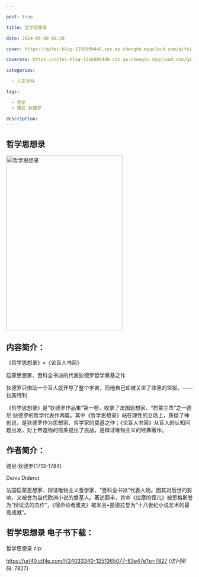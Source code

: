```yaml
---

post: true

title: 哲学思想录

date: 2024-05-30 08:20

cover: https://qifei-blog-1256009448.cos.ap-chengdu.myqcloud.com/qifei-blog/64e02592661c6c8e54ddc968.jpg

coveross: https://qifei-blog-1256009448.cos.ap-chengdu.myqcloud.com/qifei-blog/64e02592661c6c8e54ddc968.jpg

categories:

  - 人文社科

tags:

  - 哲学
  - 德尼·狄德罗

description:
---
```


## 哲学思想录
<img alt="哲学思想录 " class="aligncenter loaded" data-was-processed="true" decoding="async" fetchpriority="high" height="471" src="https://qifei-blog-1256009448.cos.ap-chengdu.myqcloud.com/qifei-blog/64e02592661c6c8e54ddc968.jpg " style="cursor: zoom-in;" width="314"/>

## 内容简介：

《哲学思想录》×《论盲人书简》

启蒙思想家、百科全书派的代表狄德罗哲学奠基之作

狄德罗只借助一个盲人就开导了整个宇宙，而他自己却被关进了漆黑的监狱。——拉美特利

《哲学思想录》是“狄德罗作品集”第一卷，收录了法国思想家、“启蒙三杰”之一德尼·狄德罗的哲学代表作两篇。其中《哲学思想录》站在理性的立场上，质疑了神创说，是狄德罗作为思想家、哲学家的奠基之作；《论盲人书简》从盲人的认知问题出发，对上帝造物的信条提出了挑战，是辩证唯物主义的经典著作。

## 作者简介：

德尼·狄德罗(1713-1784)

Denis Diderot

法国启蒙思想家、辩证唯物主义哲学家、“百科全书派”代表人物。因其对后世的影响，又被誉为当代欧洲小说的奠基人。著述颇丰，其中《拉摩的侄儿》被恩格斯誉为“辩证法的杰作”，《宿命论者雅克》被米兰•昆德拉誉为“十八世纪小说艺术的最高成就”。

## 哲学思想录 电子书下载：

哲学思想录.zip: 

https://url40.ctfile.com/f/24033340-1251365077-83e47e?p=7827 (访问密码: 7827)
